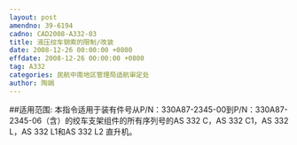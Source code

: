 ```yaml
---
layout: post
amendno: 39-6194
cadno: CAD2008-A332-03
title: 液压绞车钢索的限制/改装
date: 2008-12-26 00:00:00 +0800
effdate: 2008-12-26 00:00:00 +0800
tag: A332
categories: 民航中南地区管理局适航审定处
author: 陶娟
---
```


##适用范围:
本指令适用于装有件号从P/N：330A87-2345-00到P/N：330A87-2345-06（含）的绞车支架组件的所有序列号的AS 332 C，AS 332 C1，AS 332 L，AS 332 L1和AS 332 L2 直升机。

